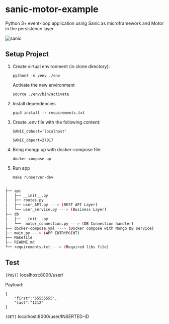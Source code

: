 # sanic-motor-example
Python 3+ event-loop application using Sanic as microframework and Motor in the persistence layer.

![sanic](https://www.clipartmax.com/png/middle/218-2184588_cartoon-sanic-by-diamond1771-cartoon-sanic-by-diamond1771-cartoon.png)

## Setup Project

1. Create virtual environment (in clone directory):

    `python3 -m venv ./env`

    Activate the new environment

    `source ./env/bin/activate`

2. Install dependencies

    `pip3 install -r requirements.txt `

3. Create .env file with the following content:

    `SANIC_dbhost='localhost'`

    `SANIC_dbport=27017`

4. Bring mongp up with docker-compose file:

    `docker-compose up`

5. Run app

    `make runserver-dev`

```bash
.
├── api
│   ├── __init__.py
│   ├── routes.py
│   ├── user_API.py ---> (REST API Layer)
│   └── user_service.py ---> (Business Layer)
├── db
│   ├── __init__.py
│   └──  motor_connection.py ---> (DB Connection handler)
├── docker-compose.yml ---> (Docker compose with Mongo DB service)
├── main.py ---> (APP ENTRYPOINT)
├── Makefile
├── README.md
└── requirements.txt ---> (Required libs file)

```

## Test

`[POST]` localhost:8000/user/

Payload:

    {
        "first":"55555555",
        "last":"1212"
    }
    

`[GET]` localhost:8000/user/INSERTED-ID